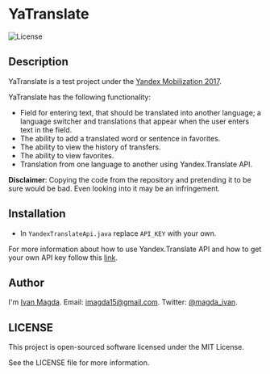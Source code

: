 # YaTranslate

![License](https://img.shields.io/npm/l/express.svg)

## Description
YaTranslate is a test project under the [Yandex Mobilization 2017](https://yandex.ru/mobilization/).

YaTranslate has the following functionality:
* Field for entering text, that should be translated into another language; a language switcher and translations that appear when the user enters text in the field.
* The ability to add a translated word or sentence in favorites.
* The ability to view the history of transfers.
* The ability to view favorites.
* Translation from one language to another using Yandex.Translate API.

**Disclaimer**: Copying the code from the repository and pretending it to be sure would be bad. Even looking into it may be an infringement.

## Installation
* In `YandexTranslateApi.java` replace `API_KEY` with your own.

For more information about how to use Yandex.Translate API and how to get your own API key follow this [link](https://tech.yandex.ru/translate/).

## Author
I'm [Ivan Magda](https://www.facebook.com/ivan.magda).
Email: [imagda15@gmail.com](mailto:imagda15@gmail.com).
Twitter: [@magda_ivan](https://twitter.com/magda_ivan).

## LICENSE
This project is open-sourced software licensed under the MIT License.

See the LICENSE file for more information.
